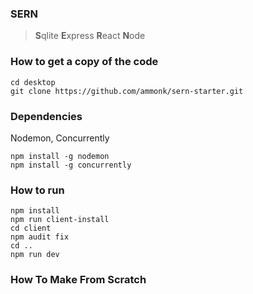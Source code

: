 ### SERN

> **S**qlite **E**xpress **R**eact **N**ode

### How to get a copy of the code

```
cd desktop
git clone https://github.com/ammonk/sern-starter.git
```

### Dependencies

Nodemon, Concurrently

```
npm install -g nodemon
npm install -g concurrently
```

### How to run

```
npm install
npm run client-install
cd client
npm audit fix
cd ..
npm run dev
```

### How To Make From Scratch
